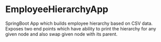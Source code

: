 # EmployeeHierarchyApp
SpringBoot App which builds employee hierarchy based on CSV data. 
Exposes two end points which have ability to print the hierarchy for any given node and also swap given node with its parent.
